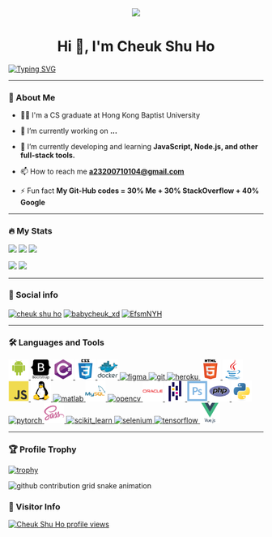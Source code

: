<div id="header" align="center">
  <img src=https://media.giphy.com/media/du3J3cXyzhj75IOgvA/giphy.gif width="200"/>
</div>

<h1 align="center">Hi 👋, I'm Cheuk Shu Ho</h1>

[![Typing SVG](https://readme-typing-svg.herokuapp.com?font=Fira+Code&size=30&pause=1000&center=true&vCenter=true&multiline=true&width=1200&height=100&lines=Hello+this+is++Cheuk+Shu+Ho%2C+Welcome+to+my+Github+page;I+am+a+passionate+developer+from+Hong+Kong)](https://git.io/typing-svg)



---
### 👦 About Me

- 👨‍💻 I'm a CS graduate at Hong Kong Baptist University

- 🔭 I’m currently working on **...**

- 🌱 I’m currently developing and learning **JavaScript, Node.js, and other full-stack tools.**

- 📫 How to reach me **a23200710104@gmail.com**

- ⚡ Fun fact **My Git-Hub codes = 30% Me + 30% StackOverflow + 40% Google**


--- 

### 🔥 My Stats 
<img width="400" src="https://github-readme-stats.vercel.app/api?username=2246250622&count_private=true&show_icons=true&theme=react" />  <img width="425" src="https://streak-stats.demolab.com/?user=2246250622&theme=react" />
<img width="830" src="https://github-readme-activity-graph.vercel.app/graph?username=2246250622&bg_color=21232a&color=a8eeff&line=61dafb&point=f0fcff&area=true&hide_border=false" />
<a href="https://github.com/2246250622/github-stats">
<!--<img src="https://2246250622.github.io/github-stats.github.io/generated/overview.svg#gh-dark-mode-only" />-->
<!--<img src="https://2246250622.github.io/github-stats.github.io/generated/languages.svg#gh-dark-mode-only" />-->
</a>

<img width="400" src="https://github-readme-stats.vercel.app/api/top-langs/?username=2246250622&layout=compact&langs_count=10&theme=react" />  
<img width="400" src="https://github-readme-stats.vercel.app/api/top-langs/?username=2246250622&layout=compact&langs_count=10&theme=react" />
<img width="400" [![Readme Card](https://github-readme-stats.vercel.app/api/pin/?username=2246250622&layout=compact&langs_count=10&theme=react&repo=github-readme-stats)](https://github.com/anuraghazra/github-readme-stats) />






---
### 🔗 Social info
<p align="left">
<a href="https://twitter.com/cheuk_baby" target="blank"><img align="center" src="https://raw.githubusercontent.com/rahuldkjain/github-profile-readme-generator/master/src/images/icons/Social/twitter.svg" alt="cheuk shu ho" height="30" width="40" /></a>
<a href="https://instagram.com/babycheuk_xd" target="blank"><img align="center" src="https://raw.githubusercontent.com/rahuldkjain/github-profile-readme-generator/master/src/images/icons/Social/instagram.svg" alt="babycheuk_xd" height="30" width="40" /></a>
<a href="https://discord.gg/EfsmNYH" target="blank"><img align="center" src="https://raw.githubusercontent.com/rahuldkjain/github-profile-readme-generator/master/src/images/icons/Social/discord.svg" alt="EfsmNYH" height="30" width="40" /></a>
</p>

---
### 🛠️ Languages and Tools
<p align="left"> <a href="https://developer.android.com" target="_blank" rel="noreferrer"> <img src="https://raw.githubusercontent.com/devicons/devicon/master/icons/android/android-original-wordmark.svg" alt="android" width="40" height="40"/> </a> <a href="https://getbootstrap.com" target="_blank" rel="noreferrer"> <img src="https://raw.githubusercontent.com/devicons/devicon/master/icons/bootstrap/bootstrap-plain-wordmark.svg" alt="bootstrap" width="40" height="40"/> </a> <a href="https://www.w3schools.com/cs/" target="_blank" rel="noreferrer"> <img src="https://raw.githubusercontent.com/devicons/devicon/master/icons/csharp/csharp-original.svg" alt="csharp" width="40" height="40"/> </a> <a href="https://www.w3schools.com/css/" target="_blank" rel="noreferrer"> <img src="https://raw.githubusercontent.com/devicons/devicon/master/icons/css3/css3-original-wordmark.svg" alt="css3" width="40" height="40"/> </a> <a href="https://www.docker.com/" target="_blank" rel="noreferrer"> <img src="https://raw.githubusercontent.com/devicons/devicon/master/icons/docker/docker-original-wordmark.svg" alt="docker" width="40" height="40"/> </a> <a href="https://www.figma.com/" target="_blank" rel="noreferrer"> <img src="https://www.vectorlogo.zone/logos/figma/figma-icon.svg" alt="figma" width="40" height="40"/> </a> <a href="https://git-scm.com/" target="_blank" rel="noreferrer"> <img src="https://www.vectorlogo.zone/logos/git-scm/git-scm-icon.svg" alt="git" width="40" height="40"/> </a> <a href="https://heroku.com" target="_blank" rel="noreferrer"> <img src="https://www.vectorlogo.zone/logos/heroku/heroku-icon.svg" alt="heroku" width="40" height="40"/> </a> <a href="https://www.w3.org/html/" target="_blank" rel="noreferrer"> <img src="https://raw.githubusercontent.com/devicons/devicon/master/icons/html5/html5-original-wordmark.svg" alt="html5" width="40" height="40"/> </a> <a href="https://www.java.com" target="_blank" rel="noreferrer"> <img src="https://raw.githubusercontent.com/devicons/devicon/master/icons/java/java-original.svg" alt="java" width="40" height="40"/> </a> <a href="https://developer.mozilla.org/en-US/docs/Web/JavaScript" target="_blank" rel="noreferrer"> <img src="https://raw.githubusercontent.com/devicons/devicon/master/icons/javascript/javascript-original.svg" alt="javascript" width="40" height="40"/> </a> <a href="https://www.linux.org/" target="_blank" rel="noreferrer"> <img src="https://raw.githubusercontent.com/devicons/devicon/master/icons/linux/linux-original.svg" alt="linux" width="40" height="40"/> </a> <a href="https://www.mathworks.com/" target="_blank" rel="noreferrer"> <img src="https://upload.wikimedia.org/wikipedia/commons/2/21/Matlab_Logo.png" alt="matlab" width="40" height="40"/> </a> <a href="https://www.mysql.com/" target="_blank" rel="noreferrer"> <img src="https://raw.githubusercontent.com/devicons/devicon/master/icons/mysql/mysql-original-wordmark.svg" alt="mysql" width="40" height="40"/> </a> <a href="https://opencv.org/" target="_blank" rel="noreferrer"> <img src="https://www.vectorlogo.zone/logos/opencv/opencv-icon.svg" alt="opencv" width="40" height="40"/> </a> <a href="https://www.oracle.com/" target="_blank" rel="noreferrer"> <img src="https://raw.githubusercontent.com/devicons/devicon/master/icons/oracle/oracle-original.svg" alt="oracle" width="40" height="40"/> </a> <a href="https://pandas.pydata.org/" target="_blank" rel="noreferrer"> <img src="https://raw.githubusercontent.com/devicons/devicon/2ae2a900d2f041da66e950e4d48052658d850630/icons/pandas/pandas-original.svg" alt="pandas" width="40" height="40"/> </a> <a href="https://www.photoshop.com/en" target="_blank" rel="noreferrer"> <img src="https://raw.githubusercontent.com/devicons/devicon/master/icons/photoshop/photoshop-line.svg" alt="photoshop" width="40" height="40"/> </a> <a href="https://www.php.net" target="_blank" rel="noreferrer"> <img src="https://raw.githubusercontent.com/devicons/devicon/master/icons/php/php-original.svg" alt="php" width="40" height="40"/> </a> <a href="https://www.python.org" target="_blank" rel="noreferrer"> <img src="https://raw.githubusercontent.com/devicons/devicon/master/icons/python/python-original.svg" alt="python" width="40" height="40"/> </a> <a href="https://pytorch.org/" target="_blank" rel="noreferrer"> <img src="https://www.vectorlogo.zone/logos/pytorch/pytorch-icon.svg" alt="pytorch" width="40" height="40"/> </a> <a href="https://sass-lang.com" target="_blank" rel="noreferrer"> <img src="https://raw.githubusercontent.com/devicons/devicon/master/icons/sass/sass-original.svg" alt="sass" width="40" height="40"/> </a> <a href="https://scikit-learn.org/" target="_blank" rel="noreferrer"> <img src="https://upload.wikimedia.org/wikipedia/commons/0/05/Scikit_learn_logo_small.svg" alt="scikit_learn" width="40" height="40"/> </a> <a href="https://www.selenium.dev" target="_blank" rel="noreferrer"> <img src="https://raw.githubusercontent.com/detain/svg-logos/780f25886640cef088af994181646db2f6b1a3f8/svg/selenium-logo.svg" alt="selenium" width="40" height="40"/> </a> <a href="https://www.tensorflow.org" target="_blank" rel="noreferrer"> <img src="https://www.vectorlogo.zone/logos/tensorflow/tensorflow-icon.svg" alt="tensorflow" width="40" height="40"/> </a> <a href="https://vuejs.org/" target="_blank" rel="noreferrer"> <img src="https://raw.githubusercontent.com/devicons/devicon/master/icons/vuejs/vuejs-original-wordmark.svg" alt="vuejs" width="40" height="40"/> </a> </p>

---

### 🏆 Profile Trophy
[![trophy](https://github-profile-trophy.vercel.app/?username=2246250622&theme=onedark)](https://github.com/2246250622/github-profile-trophy)

<picture>
  <source media="(prefers-color-scheme: dark)" srcset="https://2246250622.github.io/github-snake.github.io/github-contribution-grid-snake-dark.svg">
  <source media="(prefers-color-scheme: light)" srcset="https://2246250622.github.io/github-snake.github.io/github-contribution-grid-snake.svg">
  <img alt="github contribution grid snake animation" src="https://2246250622.github.io/github-snake.github.io/github-contribution-grid-snake.svg">
</picture>

### 👀 Visitor Info

[![Cheuk Shu Ho profile views](https://u8views.com/api/v1/github/profiles/72436714/views/day-week-month-total-count.svg)](https://u8views.com/github/2246250622)
